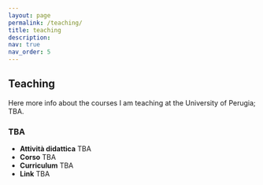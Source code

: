 ```yaml
---
layout: page
permalink: /teaching/
title: teaching
description: 
nav: true
nav_order: 5
---
```


## Teaching

Here more info about the courses I am teaching at the University of Perugia; TBA.

### TBA
- **Attività didattica** TBA
- **Corso** TBA
- **Curriculum** TBA
- **Link** TBA




